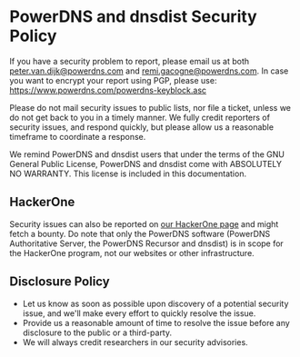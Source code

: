 PowerDNS and dnsdist Security Policy
====================================

If you have a security problem to report, please email us at both peter.van.dijk@powerdns.com and remi.gacogne@powerdns.com.
In case you want to encrypt your report using PGP, please use: https://www.powerdns.com/powerdns-keyblock.asc

Please do not mail security issues to public lists, nor file a ticket, unless we do not get back to you in a timely manner.
We fully credit reporters of security issues, and respond quickly, but please allow us a reasonable timeframe to coordinate a response.

We remind PowerDNS and dnsdist users that under the terms of the GNU General Public License, PowerDNS and dnsdist come with ABSOLUTELY NO WARRANTY.
This license is included in this documentation.

HackerOne
---------
Security issues can also be reported on [our HackerOne page](https://hackerone.com/powerdns) and might fetch a bounty.
Do note that only the PowerDNS software (PowerDNS Authoritative Server, the PowerDNS Recursor and dnsdist) is in scope for the HackerOne program, not our websites or other infrastructure.

Disclosure Policy
-----------------
- Let us know as soon as possible upon discovery of a potential security issue, and we'll make every effort to quickly resolve the issue.
- Provide us a reasonable amount of time to resolve the issue before any disclosure to the public or a third-party.
- We will always credit researchers in our security advisories.
